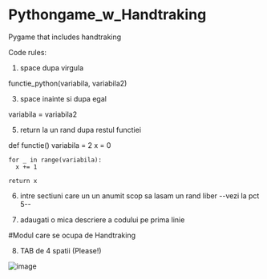 # Pythongame_w_Handtraking

Pygame that includes handtraking

Code rules:

1. space dupa virgula 

  functie_python(variabila, variabila2)

3. space inainte si dupa egal

  variabila = variabila2
  
5. return la un rand dupa restul functiei

  def functie()
    variabila = 2
    x = 0
    
    for _ in range(variabila):
      x += 1
      
    return x    
    
6. intre sectiuni care un un anumit scop sa lasam un rand liber
  --vezi la pct 5--

7. adaugati o mica descriere a codului pe prima linie
  
  #Modul care se ocupa de Handtraking
  
8. TAB de 4 spatii (Please!)

![image](https://user-images.githubusercontent.com/62753923/146671364-0e4edd7f-af0f-4c4d-8f81-5f3f6e09c2ae.png)







